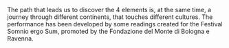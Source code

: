 The path that leads us to discover the 4 elements is, at the same time, a 
journey through different continents, that touches different cultures.
The performance has been developed by some readings created for the Festival 
Somnio ergo Sum, promoted by the Fondazione 
del Monte di Bologna e Ravenna.